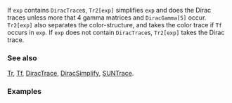 If `exp` contains `DiracTrace`s, `Tr2[exp]` simplifies `exp` and does the Dirac traces unless more that 4 gamma matrices and `DiracGamma[5]` occur. `Tr2[exp]` also separates the color-structure, and takes the color trace if `Tf` occurs in `exp`. If `exp` does not contain `DiracTrace`s, `Tr2[exp]` takes the Dirac trace.

### See also

[Tr](Tr), [Tf](Tf), [DiracTrace](DiracTrace), [DiracSimplify](DiracSimplify), [SUNTrace](SUNTrace).

### Examples